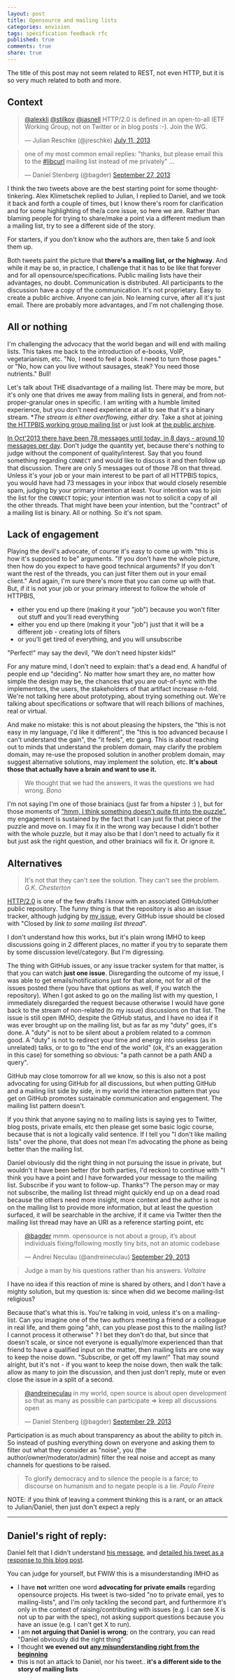 ```yaml
---
layout: post
title: Opensource and mailing lists
categories: envision
tags: specification feedback rfc
published: true
comments: true
share: true
---
```


The title of this post may not seem related to REST, not even HTTP, but it is so very much related to both and more.


## Context

<blockquote class="twitter-tweet" data-conversation="none"><p><a href="https://twitter.com/alexkli">@alexkli</a> <a href="https://twitter.com/stilkov">@stilkov</a> <a href="https://twitter.com/jasnell">@jasnell</a> HTTP/2.0 is defined in an open-to-all IETF Working Group, not on Twitter or in blog posts :-). Join the WG.</p>&mdash; Julian Reschke (@jreschke) <a href="https://twitter.com/jreschke/statuses/355270697402114049">July 11, 2013</a></blockquote>
<script async src="//platform.twitter.com/widgets.js" charset="utf-8"></script>

<blockquote class="twitter-tweet" data-cards="hidden"><p>one of my most common email replies: &quot;thanks, but please email this to the <a href="https://twitter.com/search?q=%23libcurl&amp;src=hash">#libcurl</a> mailing list instead of me privately&quot; ...</p>&mdash; Daniel Stenberg (@bagder) <a href="https://twitter.com/bagder/statuses/383703368709193729">September 27, 2013</a></blockquote>
<script async src="//platform.twitter.com/widgets.js" charset="utf-8"></script>

I think the two tweets above are the best starting point for some thought-tinkering. Alex Klimetschek ‏replied to Julian, I replied to Daniel, and we took it back and forth a couple of times, but I know there's room for clarification and for some highlighting of the/a core issue, so here we are. Rather than blaming people for trying to share/make a point via a different medium than a mailing list, try to see a different side of the story.

For starters, if you don't know who the authors are, then take 5 and look them up.

Both tweets paint the picture that **there's a mailing list, or the highway**. And while it may be so, in practice, I challenge that it has to be like that forever and for all opensource/specifications. Public mailing lists have their advantages, no doubt. Communication is distributed. All participants to the discussion have a copy of the communication. It's not proprietary. Easy to create a public archive. Anyone can join. No learning curve, after all it's just email. There are probably more advantages, and I'm not challenging those.


## All or nothing

I'm challenging the advocacy that the world began and will end with mailing lists. This takes me back to the introduction of e-books, VoIP, vegetarianism, etc. "No, I need to feel a book. I need to turn those pages." or "No, how can you live without sausages, steak? You need those nutrients." Bull!

Let's talk about THE disadvantage of a mailing list. There may be more, but it's only one that drives me away from mailing lists in general, and from not-proper-granular ones in specific. I am writing with a humble limited experience, but you don't need experience at all to see that it's a binary stream. **The stream is either overflowing, either dry.* Take a shot at joining [the HTTPBIS working group mailing list](ietf-http-wg@w3.org) or just look at [the public archive](http://lists.w3.org/Archives/Public/ietf-http-wg).

[In Oct'2013 there have been 78 messages until today, in 8 days - around 10 messages per day](http://lists.w3.org/Archives/Public/ietf-http-wg/2013OctDec/). Don't judge the quantity yet, because there's nothing to judge without the component of quality/interest. Say that you found something regarding `CONNECT` and would like to discuss it and then follow up that discussion. There are only 5 messages out of those 78 on that thread. Unless it's your job or your main interest to be part of all HTTPBIS topics, you would have had 73 messages in your inbox that would closely resemble spam, judging by your primary intention at least. Your intention was to join the list for the `CONNECT` topic; your intention was not to solicit a copy of all the other threads. That might have been your intention, but the "contract" of a mailing list is binary. All or nothing. So it's not spam.


## Lack of engagement

Playing the devil's advocate, of course it's easy to come up with "this is how it's supposed to be" arguments. "If you don't have the whole picture, then how do you expect to have good technical arguments? If you don't want the rest of the threads, you can just filter them out in your email client." And again, I'm sure there's more that you can come up with that. But, if it is not your job or your primary interest to follow the whole of HTTPBIS,

- either you end up there (making it your "job") because you won't filter out stuff and you'll read everything
- either you end up there (making it your "job") just that it will be a different job - creating lots of filters
- or you'll get tired of everything, and you will unsubscribe

"Perfect!" may say the devil, "We don't need hipster kids!"

For any mature mind, I don't need to explain: that's a dead end. A handful of people end up "deciding". No matter how smart they are, no matter how simple the design may be, the chances that you are out-of-sync with the implementors, the users, the stakeholders of that artifact increase n-fold. We're not talking here about prototyping, about trying something out. We're talking about specifications or software that will reach billions of machines, real or virtual.

And make no mistake: this is not about pleasing the hipsters, the "this is not easy in my language, I'd like it different", the "this is too advanced because I can't understand the gain", the "it feels", etc gang. This is about reaching out to minds that understand the problem domain, may clarify the problem domain, may re-use the proposed solution in another problem domain, may suggest alternative solutions, may implement the solution, etc. **It's about those that actually have a brain and want to use it.**

> We thought that we had the answers, it was the questions we had wrong. *Bono*

I'm not saying I'm one of those brainiacs (just far from a hipster :) ), but for those moments of ["hmm, I think something doesn't quite fit into the puzzle"](https://github.com/http2/http2-spec/issues/166), my engagement is sustained by the fact that I can just fix that piece of the puzzle and move on. I may fix it in the wrong way because I didn't bother with the whole puzzle, but it may also be that I don't need to actually fix it but just ask the right question, and other brainiacs will fix it. Or ignore it.


## Alternatives

> It's not that they can't see the solution. They can't see the problem. *G.K. Chesterton*

[HTTP/2.0](http://tools.ietf.org/html/draft-ietf-httpbis-http2) is one of the few drafts I know with an associated GitHub/other public repository. The funny thing is that the repository is also an issue tracker, although judging by [my issue](https://github.com/http2/http2-spec/issues/166), every GitHub issue should be closed with "Closed by *link to some mailing list thread*".

I don't understand how this works, but it's plain wrong IMHO to keep discussions going in 2 different places, no matter if you try to separate them by some discussion level/category. But I'm digressing.

The thing with GitHub issues, or any issue tracker system for that matter, is that you can watch **just one issue**. Disregarding the outcome of my issue, I was able to get emails/notifications just for that alone, not for all of the issues posted there (you have that options as well, if you watch the repository). When I got asked to go on the mailing list with my question, I immediately disregarded the request because otherwise I would have gone back to the stream of non-related (to my issue) discussions on that list. The issue is still open IMHO, despite the GitHub status, and I have no idea if it was ever brought up on the mailing list, but as far as my "duty" goes, it's done. A "duty" is not to be silent about a problem related to a common good. A "duty" is not to redirect your time and energy into useless (as in unrelated) talks, or to go to "the end of the world" (ok, it's an exaggeration in this case) for something so obvious: "a path cannot be a path AND a query".

GitHub may close tomorrow for all we know, so this is also not a post advocating for using GitHub for all discussions, but when putting GitHub and a mailing list side by side, in my world the interaction pattern that you get on GitHub promotes sustainable communication and engagement. The mailing list pattern doesn't.

If you think that anyone saying no to mailing lists is saying yes to Twitter, blog posts, private emails, etc then please get some basic logic course, because that is not a logically valid sentence. If I tell you "I don't like mailing lists" over the phone, that does not mean I'm advocating the phone as being better than the mailing list.

Daniel obviously did the right thing in not pursuing the issue in private, but wouldn't it have been better (for both parties, I'd reckon) to continue with "I think you have a point and I have forwarded your message to the mailing list. Subscribe if you want to follow-up. Thanks"? The person may or may not subscribe, the mailing list thread might quickly end up on a dead road because the others need more insight, more context and the author is not on the mailing list to provide more information, but at least the question surfaced, it will be searchable in the archive, if it came via Twitter then the mailing list thread may have an URI as a reference starting point, etc

<blockquote class="twitter-tweet" data-conversation="none"><p><a href="https://twitter.com/bagder">@bagder</a> mmm. opensource is not about a group, it’s about individuals fixing/following mostly tiny bits, not an atomic codebase</p>&mdash; Andrei Neculau (@andreineculau) <a href="https://twitter.com/andreineculau/statuses/384235720376078336">September 29, 2013</a></blockquote>
<script async src="//platform.twitter.com/widgets.js" charset="utf-8"></script>

> Judge a man by his questions rather than his answers. *Voltaire*

I have no idea if this reaction of mine is shared by others, and I don't have a mighty solution, but my question is: since when did we become mailing-list religious?

Because that's what this is. You're talking in void, unless it's on a mailing-list. Can you imagine one of the two authors meeting a friend or a colleague in real life, and them going "ahh, can you please post this to the mailing list? I cannot process it otherwise" ? I bet they don't do that, but since that doesn't scale, or since not everyone is equally/more experienced than that friend to have a qualified input on the matter, then mailing lists are one way to keep the noise down. "Subscribe, or get off my lawn!" That may sound alright, but it's not - if you want to keep the noise down, then walk the talk: allow as many to join the discussion, and then just don't reply, mute or even close the issue in a split of a second.

<blockquote class="twitter-tweet" data-conversation="none"><p><a href="https://twitter.com/andreineculau">@andreineculau</a> in my world, open source is about open development so that as many as possible can participate =&gt; keep all discussions open</p>&mdash; Daniel Stenberg (@bagder) <a href="https://twitter.com/bagder/statuses/384237141804740608">September 29, 2013</a></blockquote>
<script async src="//platform.twitter.com/widgets.js" charset="utf-8"></script>

Participation is as much about transparency as about the ability to pitch in. So instead of pushing everything down on everyone and asking them to filter out what they consider as "noise", you (the author/owner/moderator/admin) filter the real noise and accept as many channels for questions to be raised.

> To glorify democracy and to silence the people is a farce; to discourse on humanism and to negate people is a lie. *Paulo Freire*

NOTE: if you think of leaving a comment thinking this is a rant, or an attack to Julian/Daniel, then just don't expect a reply

---

## Daniel's right of reply:

Daniel felt that I didn't understand [his message](https://twitter.com/bagder/status/387593421353127936), and [detailed his tweet as a response to this blog post](http://daniel.haxx.se/blog/2013/10/08/dont-email-me/).

You can judge for yourself, but FWIW this is a misunderstanding IMHO as

- I have **not** written one word **advocating for private emails** regarding opensource projects. His tweet is two-sided "no to private email, yes to mailing-lists", and I'm only tackling the second part, and furthermore it's only in the context of raising/contributing with issues (e.g. I can see X is not up to par with the spec), not asking support questions because you have an issue (e.g. I can't get X to run).
- I am **not arguing that Daniel is wrong**; on the contrary, you can read "Daniel obviously did the right thing"
- I thought **we evened out [any misunderstanding right from the beginning](https://twitter.com/bagder/statuses/383703368709193729)**
- this is not an attack to Daniel, nor his tweet.. **it's a different side to the story of mailing lists**
